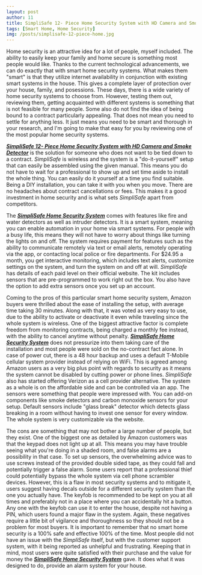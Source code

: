 ```yaml
---
layout: post
author: 11
title: SimpliSafe 12- Piece Home Security System with HD Camera and Smoke Detector - Review
tags: [Smart Home, Home Security]
img: /posts/simplisafe-12-piece-home.jpg
---
```


Home security is an attractive idea for a lot of people, myself included. The ability to easily keep your family and home secure is something most people would like. Thanks to the current technological advancements, we can do exactly that with smart home security systems. What makes them "smart" is that they utilize internet availability in conjunction with existing smart systems in the house. This gives a complete layer of protection over your house, family, and posessions. These days, there is a wide variety of home security systems to choose from. However, testing them out, reviewing them, getting acquainted with different systems is something that is not feasible for many people. Some also do not find the idea of being bound to a contract particularly appealing. That does not mean you need to settle for anything less. It just means you need to be smart and thorough in your research, and I'm going to make that easy for you by reviewing one of the most popular home security systems.

[***SimpliSafe 12- Piece Home Security System with HD Camera and Smoke Detector***](https://www.amazon.com/SimpliSafe-12-Piece-Security-System-Detector/dp/B07C4WT5LQ/ref=sr_1_5?qid=1566729381&tag=reviewhuntr-20) is the solution for someone who does not want to be tied down to a contract. *SimpliSafe* is wireless and the system is a "do-it-yourself" setup that can easily be assembled using the given manual. This means you do not have to wait for a professional to show up and set time aside to install the whole thing. You can easily do it yourself at a time you find suitable. Being a DIY installation, you can take it with you when you move. There are no headaches about contract cancellations or fees. This makes it a good investment in home security and is what sets *SimpliSafe* apart from competitors.
 
The [***SimpliSafe Home Security System***](https://www.amazon.com/SimpliSafe-12-Piece-Security-System-Detector/dp/B07C4WT5LQ/ref=sr_1_5?qid=1566729381&tag=reviewhuntr-20) comes with features like fire and water detectors as well as intruder detectors. It is a smart system, meaning you can enable automation in your home via smart systems. For people with a busy life, this means they will not have to worry about things like turning the lights on and off. The system requires payment for features such as the ability to communicate remotely via text or email alerts, remotely operating via the app, or contacting local police or fire departments. For $24.95 a month, you get interactive monitoring, which includes text alerts, customize settings on the system, and turn the system on and off at will. *SimpliSafe* has details of each paid level on their official website. The kit includes sensors that are pre-programmed to work right out the box. You also have the option to add extra sensors once you set up an account. 

Coming to the pros of this particular smart home security system, Amazon buyers were thrilled about the ease of installing the setup, with average time taking 30 minutes. Along with that, it was voted as very easy to use, due to the ability to activate or deactivate it even while traveling since the whole system is wireless. One of the biggest attractive factor is complete freedom from monitoring contracts, being charged a monthly fee instead, with the ability to cancel anytime without penalty. [***SimpliSafe Home Security System***](https://www.amazon.com/SimpliSafe-12-Piece-Security-System-Detector/dp/B07C4WT5LQ/ref=sr_1_5?qid=1566729381&tag=reviewhuntr-20) does not pressurize into them taking care of the installation and most people were sold on the no-contract fact alone. In case of power cut, there is a 48 hour backup and uses a default T-Mobile cellular system provider instead of relying on WiFi. This is agreed among Amazon users as a very big plus point with regards to security as it means the system cannot be disabled by cutting power or phone lines. *SimpliSafe* also has started offering Verizon as a cell provider alternative. The system as a whole is on the affordable side and can be controlled via an app. The sensors were something that people were impressed with. You can add-on components like smoke detectors and carbon monoxide sensors for your setup. Default sensors include "glass break" detector which detects glass breaking in a room without having to invest one sensor for every window. The whole system is very customizable via the website. 

The cons are something that may not bother a large number of people, but they exist. One of the biggest one as detailed by Amazon customers was that the keypad does not light up at all. This means you may have trouble seeing what you're doing in a shaded room, and false alarms are a possibility in that case. To set up sensors, the overwhelming advice was to use screws instead of the provided double sided tape, as they could fall and potentially trigger a false alarm. Some users report that a professional thief could potentially bypass the whole system via cell phone scrambler devices. However, this is a flaw in most security systems and to mitigate it, users suggest having decals outside for a different security system than the one you actually have. The keyfob is recommended to be kept on you at all times and preferably not in a place where you can accidentally hit a button. Any one with the keyfob can use it to enter the house, despite not having a PIN, which users found a major flaw in the system. Again, these negatives require a little bit of vigilance and thoroughness so they should not be a problem for most buyers. It is important to remember that no smart home security is a 100% safe and effective 100% of the time. Most people did not have an issue with the *SimpliSafe* itself, but with the customer support system, with it being reported as unhelpful and frustrating. Keeping that in mind, most users were quite satisfied with their purchase and the value for money the [***SimpliSafe Home Security System***](https://www.amazon.com/SimpliSafe-12-Piece-Security-System-Detector/dp/B07C4WT5LQ/ref=sr_1_5?qid=1566729381&tag=reviewhuntr-20) gave. It does what it was designed to do, provide an alarm system for your house. 
